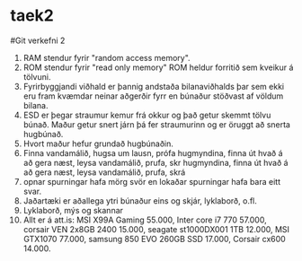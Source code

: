 # taek2
#Git verkefni 2
1. RAM stendur fyrir "random access memory".
2. ROM stendur fyrir "read only memory" ROM heldur forritið sem kveikur á  tölvuni.
3. Fyrirbyggjandi viðhald er þannig andstaða bilanaviðhalds þar sem ekki eru fram kvæmdar neinar aðgerðir fyrr en búnaður stöðvast af völdum bilana.
4. ESD er þegar straumur kemur frá okkur og það getur skemmt tölvu búnað. Maður getur snert járn þá fer straumurinn og er öruggt að snerta hugbúnað.
5. Hvort maður hefur grundað hugbúnaðin.
6. Finna vandamálið, hugsa um lausn, prófa hugmyndina, finna út hvað á að gera næst, leysa vandamálið, prufa, skr hugmyndina, finna út hvað á að gera næst, leysa vandamálið, prufa, skrá
7. opnar spurningar hafa mörg svör en lokaðar spurningar hafa bara eitt svar.
8. Jaðartæki er aðallega ytri búnaður eins og skjár, lyklaborð, o.fl.
9. Lyklaborð, mýs og skannar
10. Allt er á att.is: MSI X99A Gaming 55.000, Inter core i7 770 57.000, corsair VEN 2x8GB 2400 15.000, seagate st1000DX001 1TB 12.000, MSI GTX1070 77.000, samsung 850 EVO 260GB SSD 17.000, Corsair cx600 14.000.
